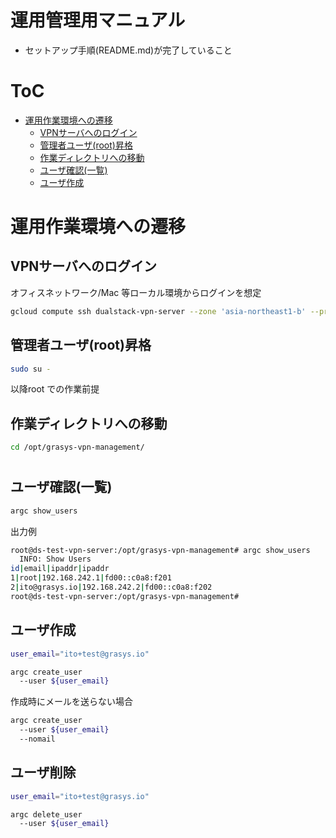 # 運用管理用マニュアル

* セットアップ手順(README.md)が完了していること

# ToC

<!-- mtoc-start -->

* [運用作業環境への遷移](#運用作業環境への遷移)
  * [VPNサーバへのログイン](#vpnサーバへのログイン)
  * [管理者ユーザ(root)昇格](#管理者ユーザroot昇格)
  * [作業ディレクトリへの移動](#作業ディレクトリへの移動)
  * [ユーザ確認(一覧)](#ユーザ確認一覧)
  * [ユーザ作成](#ユーザ作成)

<!-- mtoc-end -->

# 運用作業環境への遷移
## VPNサーバへのログイン
オフィスネットワーク/Mac 等ローカル環境からログインを想定
```sh
gcloud compute ssh dualstack-vpn-server --zone 'asia-northeast1-b' --project 'trial-pritunl'
```

## 管理者ユーザ(root)昇格
```sh
sudo su -
```
以降root での作業前提
## 作業ディレクトリへの移動
```sh
cd /opt/grasys-vpn-management/
```

# 
## ユーザ確認(一覧)
```sh
argc show_users
```

出力例
```sh
root@ds-test-vpn-server:/opt/grasys-vpn-management# argc show_users
  INFO: Show Users
id|email|ipaddr|ipaddr
1|root|192.168.242.1|fd00::c0a8:f201
2|ito@grasys.io|192.168.242.2|fd00::c0a8:f202
root@ds-test-vpn-server:/opt/grasys-vpn-management#
```

## ユーザ作成
```sh
user_email="ito+test@grasys.io"

argc create_user
  --user ${user_email}
```

作成時にメールを送らない場合
```sh
argc create_user
  --user ${user_email}
  --nomail
```

## ユーザ削除
```sh
user_email="ito+test@grasys.io"

argc delete_user
  --user ${user_email}
```
